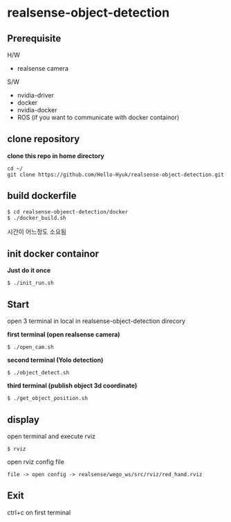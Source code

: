 # realsense-object-detection

## Prerequisite
H/W 
- realsense camera 

S/W
- nvidia-driver
- docker
- nvidia-docker
- ROS (if you want to communicate with docker containor)

## clone repository
**clone this repo in home directory**
```
cd ~/
git clone https://github.com/Hello-Hyuk/realsense-object-detection.git
```

## build dockerfile 
```
$ cd realsense-objeect-detection/docker
$ ./docker_build.sh
```
시간이 어느정도 소요됨

## init docker containor
**Just do it once**
```
$ ./init_run.sh
```

## Start
open 3 terminal in local in realsense-object-detection direcory

**first terminal (open realsense camera)** 
```
$ ./open_cam.sh
```

**second terminal (Yolo detection)**
```
$ ./object_detect.sh
```

**third terminal (publish object 3d coordinate)**
```
$ ./get_object_position.sh
```
## display

open terminal and execute rviz 
```
$ rviz
```
open rviz config file
```
file -> open config -> realsense/wego_ws/src/rviz/red_hand.rviz
```
## Exit

ctrl+c on first terminal




